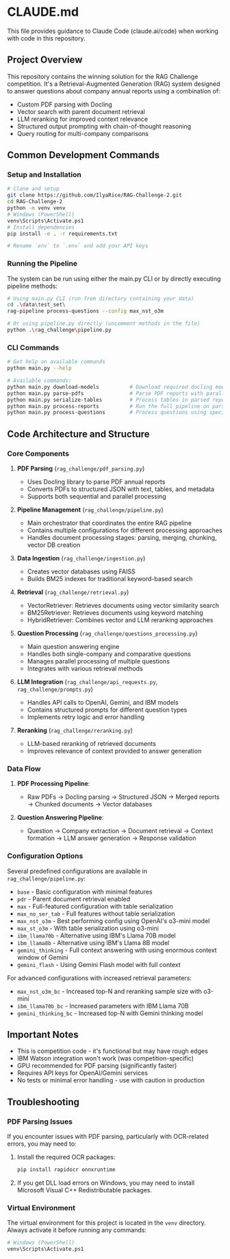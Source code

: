 # CLAUDE.md

This file provides guidance to Claude Code (claude.ai/code) when working with code in this repository.

## Project Overview

This repository contains the winning solution for the RAG Challenge competition. It's a Retrieval-Augmented Generation (RAG) system designed to answer questions about company annual reports using a combination of:

- Custom PDF parsing with Docling
- Vector search with parent document retrieval
- LLM reranking for improved context relevance
- Structured output prompting with chain-of-thought reasoning
- Query routing for multi-company comparisons

## Common Development Commands

### Setup and Installation
```bash
# Clone and setup
git clone https://github.com/IlyaRice/RAG-Challenge-2.git
cd RAG-Challenge-2
python -m venv venv
# Windows (PowerShell)
venv\Scripts\Activate.ps1
# Install dependencies
pip install -e . -r requirements.txt

# Rename `env` to `.env` and add your API keys
```

### Running the Pipeline

The system can be run using either the main.py CLI or by directly executing pipeline methods:

```bash
# Using main.py CLI (run from directory containing your data)
cd .\data\test_set\
rag-pipeline process-questions --config max_nst_o3m

# Or using pipeline.py directly (uncomment methods in the file)
python .\rag_challenge\pipeline.py
```


### CLI Commands
```bash
# Get help on available commands
python main.py --help

# Available commands:
python main.py download-models          # Download required docling models
python main.py parse-pdfs               # Parse PDF reports with parallel processing options
python main.py serialize-tables         # Process tables in parsed reports
python main.py process-reports          # Run the full pipeline on parsed reports
python main.py process-questions        # Process questions using specified config
```

## Code Architecture and Structure

### Core Components

1. **PDF Parsing** (`rag_challenge/pdf_parsing.py`)
   - Uses Docling library to parse PDF annual reports
   - Converts PDFs to structured JSON with text, tables, and metadata
   - Supports both sequential and parallel processing

2. **Pipeline Management** (`rag_challenge/pipeline.py`)
   - Main orchestrator that coordinates the entire RAG pipeline
   - Contains multiple configurations for different processing approaches
   - Handles document processing stages: parsing, merging, chunking, vector DB creation

3. **Data Ingestion** (`rag_challenge/ingestion.py`)
   - Creates vector databases using FAISS
   - Builds BM25 indexes for traditional keyword-based search

4. **Retrieval** (`rag_challenge/retrieval.py`)
   - VectorRetriever: Retrieves documents using vector similarity search
   - BM25Retriever: Retrieves documents using keyword matching
   - HybridRetriever: Combines vector and LLM reranking approaches

5. **Question Processing** (`rag_challenge/questions_processing.py`)
   - Main question answering engine
   - Handles both single-company and comparative questions
   - Manages parallel processing of multiple questions
   - Integrates with various retrieval methods

6. **LLM Integration** (`rag_challenge/api_requests.py`, `rag_challenge/prompts.py`)
   - Handles API calls to OpenAI, Gemini, and IBM models
   - Contains structured prompts for different question types
   - Implements retry logic and error handling

7. **Reranking** (`rag_challenge/reranking.py`)
   - LLM-based reranking of retrieved documents
   - Improves relevance of context provided to answer generation

### Data Flow

1. **PDF Processing Pipeline**:
   - Raw PDFs → Docling parsing → Structured JSON → Merged reports → Chunked documents → Vector databases

2. **Question Answering Pipeline**:
   - Question → Company extraction → Document retrieval → Context formation → LLM answer generation → Response validation

### Configuration Options

Several predefined configurations are available in `rag_challenge/pipeline.py`:

- `base` - Basic configuration with minimal features
- `pdr` - Parent document retrieval enabled
- `max` - Full-featured configuration with table serialization
- `max_no_ser_tab` - Full features without table serialization
- `max_nst_o3m` - Best performing config using OpenAI's o3-mini model
- `max_st_o3m` - With table serialization using o3-mini
- `ibm_llama70b` - Alternative using IBM's Llama 70B model
- `ibm_llama8b` - Alternative using IBM's Llama 8B model
- `gemini_thinking` - Full context answering with using enormous context window of Gemini
- `gemini_flash` - Using Gemini Flash model with full context

For advanced configurations with increased retrieval parameters:
- `max_nst_o3m_bc` - Increased top-N and reranking sample size with o3-mini
- `ibm_llama70b_bc` - Increased parameters with IBM Llama 70B
- `gemini_thinking_bc` - Increased top-N with Gemini thinking model

## Important Notes

- This is competition code - it's functional but may have rough edges
- IBM Watson integration won't work (was competition-specific)
- GPU recommended for PDF parsing (significantly faster)
- Requires API keys for OpenAI/Gemini services
- No tests or minimal error handling - use with caution in production

## Troubleshooting

### PDF Parsing Issues

If you encounter issues with PDF parsing, particularly with OCR-related errors, you may need to:

1. Install the required OCR packages:
   ```bash
   pip install rapidocr onnxruntime
   ```

2. If you get DLL load errors on Windows, you may need to install Microsoft Visual C++ Redistributable packages.


### Virtual Environment

The virtual environment for this project is located in the `venv` directory. Always activate it before running any commands:
```bash
# Windows (PowerShell)
venv\Scripts\Activate.ps1
```